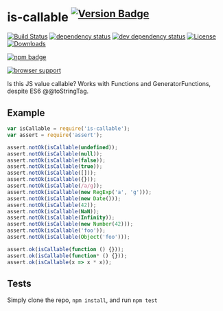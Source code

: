 # is-callable <sup>[![Version Badge][2]][1]</sup>

[![Build Status][3]][4]
[![dependency status][5]][6]
[![dev dependency status][7]][8]
[![License][license-image]][license-url]
[![Downloads][downloads-image]][downloads-url]

[![npm badge][11]][1]

[![browser support][9]][10]

Is this JS value callable? Works with Functions and GeneratorFunctions, despite ES6 @@toStringTag.

## Example

```js
var isCallable = require('is-callable');
var assert = require('assert');

assert.notOk(isCallable(undefined));
assert.notOk(isCallable(null));
assert.notOk(isCallable(false));
assert.notOk(isCallable(true));
assert.notOk(isCallable([]));
assert.notOk(isCallable({}));
assert.notOk(isCallable(/a/g));
assert.notOk(isCallable(new RegExp('a', 'g')));
assert.notOk(isCallable(new Date()));
assert.notOk(isCallable(42));
assert.notOk(isCallable(NaN));
assert.notOk(isCallable(Infinity));
assert.notOk(isCallable(new Number(42)));
assert.notOk(isCallable('foo'));
assert.notOk(isCallable(Object('foo')));

assert.ok(isCallable(function () {}));
assert.ok(isCallable(function* () {}));
assert.ok(isCallable(x => x * x));
```

## Tests

Simply clone the repo, `npm install`, and run `npm test`

[1]: https://npmjs.org/package/is-callable

[2]: http://versionbadg.es/ljharb/is-callable.svg

[3]: https://travis-ci.org/ljharb/is-callable.svg

[4]: https://travis-ci.org/ljharb/is-callable

[5]: https://david-dm.org/ljharb/is-callable.svg

[6]: https://david-dm.org/ljharb/is-callable

[7]: https://david-dm.org/ljharb/is-callable/dev-status.svg

[8]: https://david-dm.org/ljharb/is-callable#info=devDependencies

[9]: https://ci.testling.com/ljharb/is-callable.png

[10]: https://ci.testling.com/ljharb/is-callable

[11]: https://nodei.co/npm/is-callable.png?downloads=true&stars=true

[license-image]: http://img.shields.io/npm/l/is-callable.svg

[license-url]: LICENSE

[downloads-image]: http://img.shields.io/npm/dm/is-callable.svg

[downloads-url]: http://npm-stat.com/charts.html?package=is-callable
